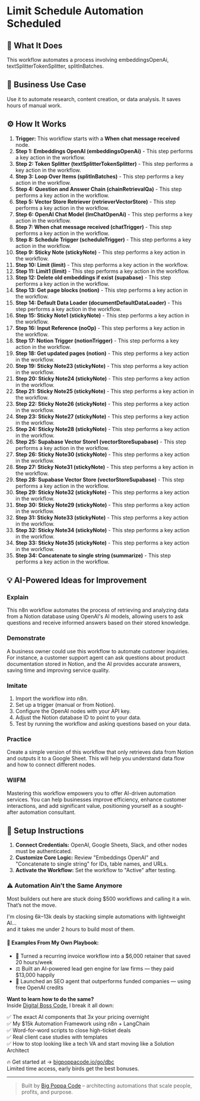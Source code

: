 # Limit Schedule Automation Scheduled

## 🚀 What It Does
This workflow automates a process involving embeddingsOpenAi, textSplitterTokenSplitter, splitInBatches.

## 💼 Business Use Case
Use it to automate research, content creation, or data analysis. It saves hours of manual work.

## ⚙️ How It Works
1.  **Trigger:** This workflow starts with a **When chat message received** node.
2. **Step 1: Embeddings OpenAI (embeddingsOpenAi)** - This step performs a key action in the workflow.
3. **Step 2: Token Splitter (textSplitterTokenSplitter)** - This step performs a key action in the workflow.
4. **Step 3: Loop Over Items (splitInBatches)** - This step performs a key action in the workflow.
5. **Step 4: Question and Answer Chain (chainRetrievalQa)** - This step performs a key action in the workflow.
6. **Step 5: Vector Store Retriever (retrieverVectorStore)** - This step performs a key action in the workflow.
7. **Step 6: OpenAI Chat Model (lmChatOpenAi)** - This step performs a key action in the workflow.
8. **Step 7: When chat message received (chatTrigger)** - This step performs a key action in the workflow.
9. **Step 8: Schedule Trigger (scheduleTrigger)** - This step performs a key action in the workflow.
10. **Step 9: Sticky Note (stickyNote)** - This step performs a key action in the workflow.
11. **Step 10: Limit (limit)** - This step performs a key action in the workflow.
12. **Step 11: Limit1 (limit)** - This step performs a key action in the workflow.
13. **Step 12: Delete old embeddings if exist (supabase)** - This step performs a key action in the workflow.
14. **Step 13: Get page blocks (notion)** - This step performs a key action in the workflow.
15. **Step 14: Default Data Loader (documentDefaultDataLoader)** - This step performs a key action in the workflow.
16. **Step 15: Sticky Note1 (stickyNote)** - This step performs a key action in the workflow.
17. **Step 16: Input Reference (noOp)** - This step performs a key action in the workflow.
18. **Step 17: Notion Trigger (notionTrigger)** - This step performs a key action in the workflow.
19. **Step 18: Get updated pages (notion)** - This step performs a key action in the workflow.
20. **Step 19: Sticky Note23 (stickyNote)** - This step performs a key action in the workflow.
21. **Step 20: Sticky Note24 (stickyNote)** - This step performs a key action in the workflow.
22. **Step 21: Sticky Note25 (stickyNote)** - This step performs a key action in the workflow.
23. **Step 22: Sticky Note26 (stickyNote)** - This step performs a key action in the workflow.
24. **Step 23: Sticky Note27 (stickyNote)** - This step performs a key action in the workflow.
25. **Step 24: Sticky Note28 (stickyNote)** - This step performs a key action in the workflow.
26. **Step 25: Supabase Vector Store1 (vectorStoreSupabase)** - This step performs a key action in the workflow.
27. **Step 26: Sticky Note30 (stickyNote)** - This step performs a key action in the workflow.
28. **Step 27: Sticky Note31 (stickyNote)** - This step performs a key action in the workflow.
29. **Step 28: Supabase Vector Store (vectorStoreSupabase)** - This step performs a key action in the workflow.
30. **Step 29: Sticky Note32 (stickyNote)** - This step performs a key action in the workflow.
31. **Step 30: Sticky Note29 (stickyNote)** - This step performs a key action in the workflow.
32. **Step 31: Sticky Note33 (stickyNote)** - This step performs a key action in the workflow.
33. **Step 32: Sticky Note34 (stickyNote)** - This step performs a key action in the workflow.
34. **Step 33: Sticky Note35 (stickyNote)** - This step performs a key action in the workflow.
35. **Step 34: Concatenate to single string (summarize)** - This step performs a key action in the workflow.

## 💡 AI-Powered Ideas for Improvement
### Explain
This n8n workflow automates the process of retrieving and analyzing data from a Notion database using OpenAI's AI models, allowing users to ask questions and receive informed answers based on their stored knowledge.

### Demonstrate
A business owner could use this workflow to automate customer inquiries. For instance, a customer support agent can ask questions about product documentation stored in Notion, and the AI provides accurate answers, saving time and improving service quality.

### Imitate
1. Import the workflow into n8n.
2. Set up a trigger (manual or from Notion).
3. Configure the OpenAI nodes with your API key.
4. Adjust the Notion database ID to point to your data.
5. Test by running the workflow and asking questions based on your data.

### Practice
Create a simple version of this workflow that only retrieves data from Notion and outputs it to a Google Sheet. This will help you understand data flow and how to connect different nodes.

### WIIFM
Mastering this workflow empowers you to offer AI-driven automation services. You can help businesses improve efficiency, enhance customer interactions, and add significant value, positioning yourself as a sought-after automation consultant.

## 🔧 Setup Instructions
1. **Connect Credentials:** OpenAI, Google Sheets, Slack, and other nodes must be authenticated.
2. **Customize Core Logic:** Review "Embeddings OpenAI" and "Concatenate to single string" for IDs, table names, and URLs.
3. **Activate the Workflow:** Set the workflow to "Active" after testing.

### ⚠️ Automation Ain’t the Same Anymore

Most builders out here are stuck doing $500 workflows and calling it a win.  
That’s not the move.  

I'm closing $6k–$13k deals by stacking simple automations with lightweight AI...  
and it takes me under 2 hours to build most of them.

#### 🧠 Examples From My Own Playbook:
- 🔁 Turned a recurring invoice workflow into a $6,000 retainer that saved 20 hours/week  
- ⚖️ Built an AI-powered lead gen engine for law firms — they paid $13,000 happily  
- 🚀 Launched an SEO agent that outperforms funded companies — using free OpenAI credits  

**Want to learn how to do the same?**  
Inside [Digital Boss Code](https://bigpoppacode.io/go/dbc), I break it all down:

✅ The exact AI components that 3x your pricing overnight  
✅ My $15k Automation Framework using n8n + LangChain  
✅ Word-for-word scripts to close high-ticket deals  
✅ Real client case studies with templates  
✅ How to stop looking like a tech VA and start moving like a Solution Architect  

🔥 Get started at → [bigpoppacode.io/go/dbc](https://bigpoppacode.io/go/dbc)  
Limited time access, early birds get the best bonuses.

---
> Built by [Big Poppa Code](https://bigpoppacode.io) – architecting automations that scale people, profits, and purpose.

